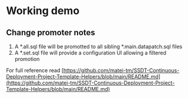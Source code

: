 # Working demo

## Change promoter notes

1. A *.all.sql file will be promotted to all sibling *.main.datapatch.sql files
2. A *.set.sql file will provide a configuration UI allowing a filtered promotion

For full reference read [https://github.com/matei-tm/SSDT-Continuous-Deployment-Project-Template-Helpers/blob/main/README.md](https://github.com/matei-tm/SSDT-Continuous-Deployment-Project-Template-Helpers/blob/main/README.md)